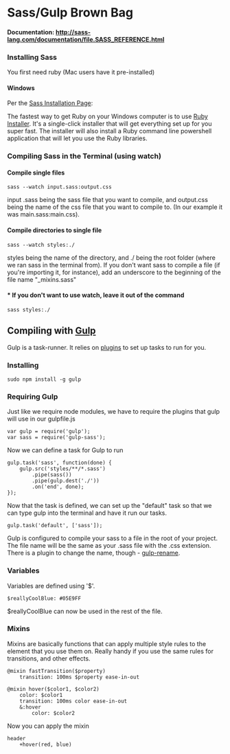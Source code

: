 # Sass/Gulp Brown Bag
#### Documentation: http://sass-lang.com/documentation/file.SASS_REFERENCE.html
### Installing Sass

 You first need ruby (Mac users have it pre-installed)

#### Windows

 Per the [Sass Installation Page](http://sass-lang.com/install):

 The fastest way to get Ruby on your Windows computer is to use [Ruby Installer](http://rubyinstaller.org/). It's a single-click installer that will get everything set up for you super fast.
The installer will also install a Ruby command line powershell application that will let you use the Ruby libraries.

### Compiling Sass in the Terminal (using watch)
#### Compile single files
```
sass --watch input.sass:output.css
```
input .sass being the sass file that you want to compile, and output.css being the name of the css file that you want to compile to. (In our example it was main.sass:main.css).
#### Compile directories to single file
```
sass --watch styles:./
```
styles being the name of the directory, and ./ being the root folder (where we ran sass in the terminal from).
If you don't want sass to compile a file (if you're importing it, for instance), add an underscore to the beginning of the file name "\_mixins.sass"

#### * If you don't want to use watch, leave it out of the command
```
sass styles:./
```
## Compiling with [Gulp](http://gulpjs.com/)
Gulp is a task-runner. It relies on [plugins](http://gulpjs.com/plugins/) to set up tasks to run for you.
### Installing
```
sudo npm install -g gulp
```
### Requiring Gulp
Just like we require node modules, we have to require the plugins that gulp will use in our gulpfile.js
```
var gulp = require('gulp');
var sass = require('gulp-sass');
```
Now we can define a task for Gulp to run
```
gulp.task('sass', function(done) {
    gulp.src('styles/**/*.sass')
        .pipe(sass())
        .pipe(gulp.dest('./'))
        .on('end', done);
});
```

Now that the task is defined, we can set up the "default" task so that we can type gulp into the terminal and have it run our tasks.
```
gulp.task('default', ['sass']);
```
Gulp is configured to compile your sass to a file in the root of your project.
The file name will be the same as your .sass file with the .css extension. There is a plugin to change the name, though - [gulp-rename](https://npmjs.org/package/gulp-rename/).

### Variables
Variables are defined using '$'.
```
$reallyCoolBlue: #05E9FF
```
$reallyCoolBlue can now be used in the rest of the file.

### Mixins
Mixins are basically functions that can apply multiple style rules to the element that you use them on. Really handy if you use the same rules for transitions, and other effects.
```
@mixin fastTransition($property)
    transition: 100ms $property ease-in-out
```
```
@mixin hover($color1, $color2)
    color: $color1
    transition: 100ms color ease-in-out
    &:hover
        color: $color2
```
Now you can apply the mixin
```
header
    +hover(red, blue)
```
